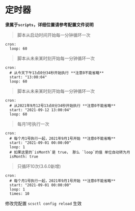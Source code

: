 # 定时器

**隶属于`scripts`，详细位置请参考配置文件说明**

> 脚本从启动时间开始每一分钟循环一次

```
cron:
  loop: 60
```

> 脚本从未来某时刻开始每一分钟循环一次

```
cron:
  # 从今天下午13点0分34秒开始执行 **注意0不能省略**
  start: "13:00:04"  
  loop: 60
```

> 脚本从未来某时刻开始每一分钟循环一次

```
cron:
  # 从2021年9月12号13点0分34秒开始执行 **注意0不能省略**
  start: "2021-09-12 13:00:04"  
  loop: 60
```


> 每月1号执行一次

```
cron:
  # 每个月1号执行一起，2021年9月1号开始 **注意0不能省略**
  start: "2021-09-01 00:00:00"  
  loop: 1
  # 如果这里的`isMonth`是 true， 那么 `loop`的值 单位自动转为月
  isMonth: true
```


> 只循环10次(3.6.0新增)

```
cron:
  # 每个月1号执行一起，2021年9月1号开始 **注意0不能省略**
  start: "2021-09-01 00:00:00"  
  loop: 1
  times: 10
```

修改完配置 `scsctl config reload`  生效